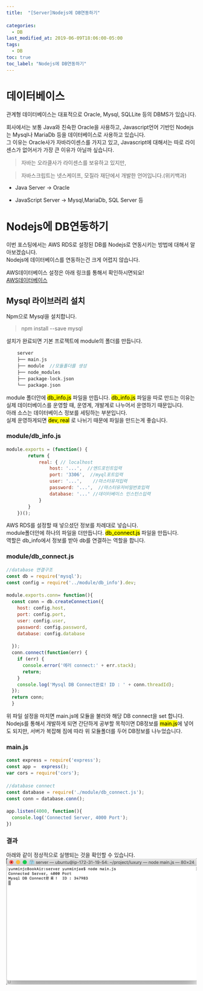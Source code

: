 ```yaml
---
title:  "[Server]Nodejs에 DB연동하기"

categories:
  - DB
last_modified_at: 2019-06-09T18:06:00-05:00
tags:
  - DB
toc: true
toc_label: "Nodejs에 DB연동하기"
---
```


# 데이터베이스
관계형 데이터베이스는 대표적으로 Oracle, Mysql, SQLLite 등의 DBMS가 있습니다.  

회사에서는 보통 Java와 친숙한 Oracle을 사용하고, Javascript언어 기반인 Nodejs는 Mysql나 MariaDb 등을 데이터베이스로 사용하고 있습니다.<br> 
그 이유는 Oracle사가 자바라이센스를 가지고 있고, Javascript에 대해서는 따로 라이센스가 없어서가 가장 큰 이유가 아닐까 싶습니다.  

> 자바는 오라클사가 라이센스를 보유하고 있지만,

> 자바스크립트는 넷스케이프, 모질라 재단에서 개발한 언어입니다.(위키백과)

* Java Server -> Oracle

* JavaScript Server -> Mysql,MariaDb, SQL Server 등

# Nodejs에 DB연동하기
이번 포스팅에서는 AWS RDS로 설정된 DB를 Nodejs로 연동시키는 방법에 대해서 알아보겠습니다. <br>
Nodejs에 데이터베이스를 연동하는건 크게 어렵지 않습니다.

AWS데이터베이스 설정은 아래 링크를 통해서 확인하시면되요!  
[AWS데이터베이스](https://drhot552.github.io/server/AWS%EB%8D%B0%EC%9D%B4%ED%84%B0%EB%B2%A0%EC%9D%B4%EC%8A%A4RDS/)

## Mysql 라이브러리 설치
Npm으로 Mysql을 설치합니다.

> npm install --save mysql

설치가 완료되면 기본 프로젝트에 module의 폴더를 만듭니다.
```c
    server
    ├── main.js
    ├── module  //모듈폴더를 생성
    ├── node_modules
    ├── package-lock.json
    └── package.json
```

module 폴더안에 <mark>db_info.js</mark> 파일을 만듭니다. <mark>db_info.js</mark> 파일을 따로 만드는 이유는 실제 데이터베이스를 운영할 때, 운영계, 개발계로 나누어서 운영하기 때문입니다.  
아래 소스는 데이터베이스 정보를 세팅하는 부분입니다.  
실제 운영하게되면 <mark>dev, real</mark> 로 나뉘기 때문에 파일을 만드는게 좋습니다.

### module/db_info.js
```js
module.exports = (function() {
	    return {
	        real: { // localhost
	            host: '...',  //엔드포인트입력
	            port: '3306',  //myql포트입력
	            user: '...',    //마스터유저입력
	            password: '...',  //마스터유저비밀번호입력
	            database: '...' //데이터베이스 인스턴스입력
	        }
	    }
	})();
```
AWS RDS를 설정할 때 넣으셨던 정보를 차례대로 넣습니다.  <br>
module폴더안에 하나의 파일을 더만듭니다. <mark>db_connect.js</mark> 파일을 만듭니다.  
역할은 db_info에서 정보를 받아 db를 연결하는 역할을 합니다.

### module/db_connect.js
```js
//database 연결구조
const db = require('mysql');
const config = require('../module/db_info').dev;

module.exports.conn= function(){
  const conn = db.createConnection({
    host: config.host,
    port: config.port,
    user: config.user,
    password: config.password,
    database: config.database

  });
  conn.connect(function(err) {
    if (err) {
      console.error('에러 connect:' + err.stack);
      return;
    }
    console.log('Mysql DB Connect완료! ID : ' + conn.threadId);
  });
  return conn;
  }
```

위 파일 설정을 마치면 main.js에 모듈을 불러와 해당 DB connect을 set 합니다.  <br>
Nodejs를 통해서 개발하게 되면 간단하게 공부할 목적이면 DB정보를 <mark>main.js</mark>에 넣어도 되지만, 서버가 복잡해 짐에 따라 위 모듈폴더를 두어 DB정보를 나누었습니다.

### main.js
```js
const express = require('express');
const app =  express();
var cors = require('cors');

//database connect
const database = require('./module/db_connect.js');
const conn = database.conn();

app.listen(4000, function(){
  console.log('Connected Server, 4000 Port');
})
```

### 결과
아래와 같이 정상적으로 실행되는 것을 확인할 수 있습니다.
![Image Alt 텍스트](/assets/img/server/nodejs_db_1.png)
